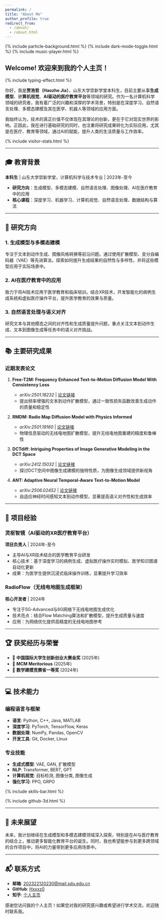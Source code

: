 ```yaml
---
permalink: /
title: "About Me"
author_profile: true
redirect_from: 
  - /about/
  - /about.html
---
```


{% include particle-background.html %}
{% include dark-mode-toggle.html %}
{% include music-player.html %}

## Welcome! 欢迎来到我的个人主页！

{% include typing-effect.html %}

你好，我是**贾浩哲（Haozhe Jia）**，山东大学崇新学堂本科生，目前主要从事**生成模型**、**计算机视觉**、**AI驱动的医疗教育平台**等领域的研究。作为一名计算机科学领域的研究者，我有着广泛的兴趣和深厚的学术背景，特别是在深度学习、自然语言处理、多模态建模及其在医学、机器人等领域的应用方面。

我始终认为，技术的真正价值不仅体现在其理论的创新，更在于它对现实世界的影响。正因此，我在进行基础研究的同时，也注重将研究成果转化为实际应用，尤其是在医疗、教育等领域，通过AI的赋能，提升人类的生活质量与工作效率。

{% include visitor-stats.html %}

---

## 🎓 教育背景

**本科生** | 山东大学崇新学堂，计算机科学与技术专业 | 2023年-至今
- **研究方向**：生成模型、多模态建模、自然语言处理、图像处理、AI在医疗教育中的应用
- **核心课程**：深度学习、机器学习、计算机视觉、自然语言处理、数据结构与算法

---

## 🔬 研究方向

### 1. 生成模型与多模态建模
专注于文本到动作生成、图像风格转换等前沿问题。通过使用扩散模型、变分自编码器（VAE）等先进算法，探索如何提升生成结果的自然性与多样性，并将这些模型应用于实际场景中。

### 2. AI在医疗教育中的应用
致力于将AI技术应用于医学教育和临床培训。结合XR技术，开发智能化的病例生成系统和虚拟医疗操作平台，提升医学教育的效果与质量。

### 3. 自然语言处理与语义对齐
研究文本与其他模态之间的对齐性和生成质量提升问题，重点关注文本到动作生成、文本到图像生成等任务中的语义对齐挑战。

---

## 📚 主要研究成果

### 近期发表论文

1. **Free-T2M: Frequency Enhanced Text-to-Motion Diffusion Model With Consistency Loss**
   - *arXiv:2501.18232* | [论文链接](https://arxiv.org/abs/2501.18232)
   - 提出频率增强的文本到动作扩散模型，通过一致性损失函数改善生成动作的质量和稳定性

2. **RMDM: Radio Map Diffusion Model with Physics Informed**
   - *arXiv:2501.19160* | [论文链接](https://arxiv.org/abs/2501.19160)
   - 物理信息驱动的无线电地图扩散模型，提升无线电地图重建的精度和鲁棒性

3. **DCTdiff: Intriguing Properties of Image Generative Modeling in the DCT Space**
   - *arXiv:2412.15032* | [论文链接](https://arxiv.org/abs/2412.15032)
   - 探讨DCT空间中图像生成建模的独特性质，为图像生成领域提供新视角

4. **ANT: Adaptive Neural Temporal-Aware Text-to-Motion Model**
   - *arXiv:2506.02452* | [论文链接](https://arxiv.org/abs/2506.02452)
   - 自适应神经时间感知文本到动作模型，显著提高语义对齐性和生成效率

---

## 🚀 项目经验

### 灵枢智镜（AI驱动的XR医疗教育平台）
**项目负责人** | 2024年-至今
- 主导AI与XR技术结合的医学教育平台研发
- 核心技术：基于深度学习的病例生成、虚拟医疗操作实时模拟、医学知识图谱自动化更新
- 成果：为医学生提供沉浸式临床操作训练，显著提升学习效率

### RadioFlow（无线电地图生成框架）
**核心开发者** | 2024年
- 专注于5G-Advanced与6G网络下无线电地图生成优化
- 技术亮点：结合Flow Matching算法和扩散模型，提升生成质量与速度
- 应用：为网络优化提供高精度的无线电地图参考

---

## 🏆 获奖经历与荣誉

- 🥇 **中国国际大学生创新创业大赛金奖** (2025年)
- 🏅 **MCM Meritorious** (2025年)
- 🥇 **数学建模竞赛省一等奖** (2024年)

---

## 💻 技术能力

### 编程语言与框架
- **语言**: Python, C++, Java, MATLAB
- **深度学习**: PyTorch, TensorFlow, Keras
- **数据处理**: NumPy, Pandas, OpenCV
- **开发工具**: Git, Docker, Linux

### 专业技能
- **生成式模型**: VAE, GAN, 扩散模型
- **NLP**: Transformer, BERT, GPT
- **计算机视觉**: 目标检测, 图像分类, 图像生成
- **强化学习**: PPO, GRPO

{% include skills-bar.html %}

{% include github-3d.html %}

---

## 🌟 未来展望

未来，我计划继续在生成模型和多模态建模领域深入探索，特别是在AI与医疗教育的结合上，推动更多智能化教育平台的诞生。同时，我也希望能参与到更多跨领域的合作项目中，将AI的力量带到更多应用场景中。

---

## 📬 联系方式

- **邮箱**: 202322120230@mail.sdu.edu.cn
- **GitHub**: [Hxxxz0](https://github.com/Hxxxz0)
- **知乎**: [个人主页](https://www.zhihu.com/people/a8bea62e294a4b1c38d7e8180e4ad3bb)

感谢您访问我的个人主页！如果您对我的研究感兴趣或希望进行学术交流，欢迎随时联系我。

